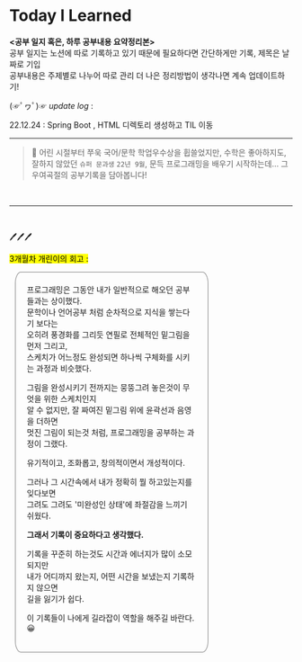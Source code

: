 # Today I Learned



**<공부 일지 혹은, 하루 공부내용 요약정리본>** <br>
공부 일지는 노션에 따로 기록하고 있기 때문에 필요하다면 간단하게만 기록, 제목은 날짜로 기입<br>
공부내용은 주제별로 나누어 따로 관리
더 나은 정리방법이 생각나면 계속 업데이트하기! 


 (☞ﾟヮﾟ)☞   _update log_ : 


22.12.24 : Spring Boot , HTML 디렉토리 생성하고 TIL 이동

---

> 📢
어린 시절부터 쭈욱 국어/문학 학업우수상을 휩쓸었지만, 수학은 좋아하지도, 잘하지 않았던  `슈퍼 문과생` 
`22년 9월`, 문득 프로그래밍을 배우기 시작하는데… 그 우여곡절의 공부기록을 담아봅니다!

<br>

---

<br>

🖊🖊🖊
<br>

<p><mark>3개월차 개린이의 회고 : </mark></p>

<div style="height: auto; width: 60%; border:1px solid gray; border-radius:3% ; margin:10px ; padding:20px">
프로그래밍은 그동안 내가 일반적으로 해오던 공부들과는 상이했다.<br>
문학이나 언어공부 처럼 순차적으로 지식을 쌓는다기 보다는<br>
오히려 풍경화를 그리듯 연필로 전체적인 밑그림을 먼저 그리고, <br>
스케치가 어느정도 완성되면 하나씩 구체화를 시키는 과정과 비슷했다.

그림을 완성시키기 전까지는 뭉뚱그려 놓은것이 무엇을 위한 스케치인지<br>
알 수 없지만, 잘 짜여진 밑그림 위에 윤곽선과 음영을 더하면  <br>
멋진 그림이 되는것 처럼, 프로그래밍을 공부하는 과정이 그랬다. <br>

유기적이고, 조화롭고, 창의적이면서 개성적이다.


그러나 그 시간속에서 내가 정확히 뭘 하고있는지를 잊다보면 <br>
그려도 그려도 '미완성인 상태'에 좌절감을 느끼기 쉬웠다. <br>

**그래서 기록이 중요하다고 생각했다.**

기록을 꾸준히 하는것도 시간과 에너지가 많이 소모되지만<br>
내가 어디까지 왔는지, 어떤 시간을 보냈는지 기록하지 않으면<br>
길을 잃기가 쉽다.

이 기록들이 나에게 길라잡이 역할을 해주길 바란다. 😀
<div>